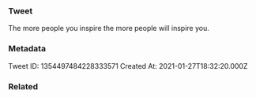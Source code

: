 ### Tweet
The more people you inspire the more people will inspire you.

### Metadata
Tweet ID: 1354497484228333571
Created At: 2021-01-27T18:32:20.000Z

### Related

